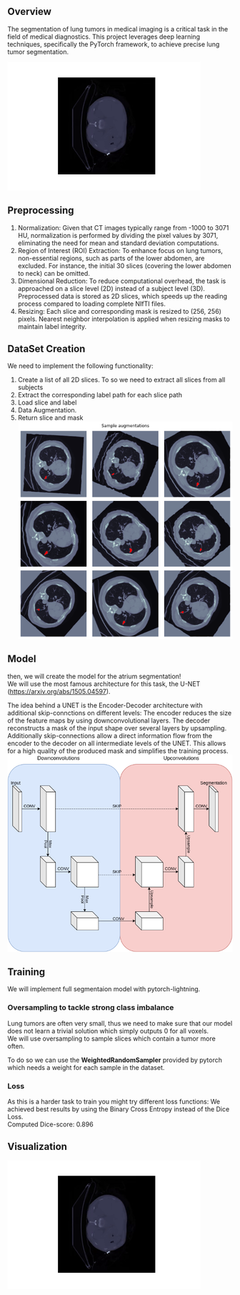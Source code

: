 ## Overview
The segmentation of lung tumors in medical imaging is a critical task in the field of medical diagnostics. This project leverages deep learning techniques, specifically the PyTorch framework, to achieve precise lung tumor segmentation.

![alt text](https://github.com/rbhardwaj2186/Lung_Tumor_Segmentation/blob/main/Images/images_2.gif)

## Preprocessing

1. Normalization: Given that CT images typically range from -1000 to 3071 HU, normalization is performed by dividing the pixel values by 3071, eliminating the need for mean and standard deviation computations.
2. Region of Interest (ROI) Extraction: To enhance focus on lung tumors, non-essential regions, such as parts of the lower abdomen, are excluded. For instance, the initial 30 slices (covering the lower abdomen to neck) can be omitted.
3. Dimensional Reduction: To reduce computational overhead, the task is approached on a slice level (2D) instead of a subject level (3D). Preprocessed data is stored as 2D slices, which speeds up the reading process compared to loading complete NIfTI files.
4. Resizing: Each slice and corresponding mask is resized to (256, 256) pixels. Nearest neighbor interpolation is applied when resizing masks to maintain label integrity.

## DataSet Creation
We need to implement the following functionality:
1. Create a list of all 2D slices. To so we need to extract all slices from all subjects
2. Extract the corresponding label path for each slice path
3. Load slice and label
4. Data Augmentation.
5. Return slice and mask <br/>
![alt text](https://github.com/rbhardwaj2186/Lung_Tumor_Segmentation/blob/main/Images/images_3.png)

## Model
then, we will create the model for the atrium segmentation! <br />
We will use the most famous architecture for this task, the U-NET (https://arxiv.org/abs/1505.04597). <br/>

The idea behind a UNET is the Encoder-Decoder architecture with additional skip-connctions on different levels:
The encoder reduces the size of the feature maps by using downconvolutional layers.
The decoder reconstructs a mask of the input shape over several layers by upsampling.
Additionally skip-connections allow a direct information flow from the encoder to the decoder on all intermediate levels of the UNET.
This allows for a high quality of the produced mask and simplifies the training process.<br />
![alt text](https://github.com/rbhardwaj2186/Lung_Tumor_Segmentation/blob/main/unet.png)

## Training
We will implement full segmentaion model with pytorch-lightning.
### Oversampling to tackle strong class imbalance
Lung tumors are often very small, thus we need to make sure that our model does not learn a trivial solution which simply outputs 0 for all voxels.<br />
We will use oversampling to sample slices which contain a tumor more often.

To do so we can use the **WeightedRandomSampler** provided by pytorch which needs a weight for each sample in the dataset.
### Loss

As this is a harder task to train you might try different loss functions:
We achieved best results by using the Binary Cross Entropy instead of the Dice Loss. <br/>
Computed Dice-score: 0.896

## Visualization

![alt text](https://github.com/rbhardwaj2186/Lung_Tumor_Segmentation/blob/main/Images/images_2.gif)

